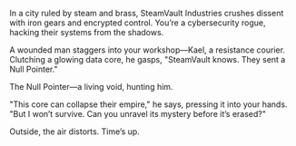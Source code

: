 In a city ruled by steam and brass, SteamVault Industries crushes dissent with iron gears and encrypted control. You’re a cybersecurity rogue, hacking their systems from the shadows.

A wounded man staggers into your workshop—Kael, a resistance courier. Clutching a glowing data core, he gasps, "SteamVault knows. They sent a Null Pointer."

The Null Pointer—a living void, hunting him.

"This core can collapse their empire," he says, pressing it into your hands. "But I won’t survive. Can you unravel its mystery before it’s erased?"

Outside, the air distorts. Time’s up.
